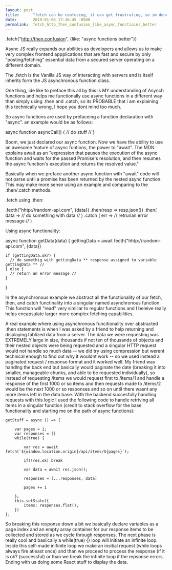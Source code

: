 ```yaml
---
layout: post
title:      "fetch can be confusing, it can get frustrating, so im done"
date:       2019-01-06 17:36:45 -0500
permalink:  fetch_http_then_confusion_like_async_functioins_better
---
```


.fetch("http://then.confusion", {like: "async functions better"})

Async JS really expands our abilities as developers and  allows us to make very complex frontend appplications that are fast and secure by only "posting/fetching" essential data from a secured server operating on a different domain.

The .fetch is the Vanilla JS way of interacting with servers and is itself inherits form the JS  asynchronous function class.

One thing, ide like to preface this all by this is MY understanding of Asynch functions and helps me functionally use async functions in a different way than simply using .then and .catch, so its PROBABLE that i am explaining this technically wrong, I hope you dont mind too much.

So async functions are used by prefaceing a function declaration with "async".   an example would be as follows:

async function asyncCall() {
     // do stuff //
}

Boom, we just declared our async function.  Now we have the ability to use an awesome feature of async funtions, the power to "await".  The MDN explains await as an "expression that pauses the execution of the async function and waits for the passed Promise's resolution, and then resumes the async function's execution and returns the resolved value."

Basically when we preface another async function with "await" code will not parse until a promise has been returned by the nested async function.   This may make more sense using an example and comparing to the .then/.catch methods.

.fetch using .then:

.fecth("hhtp://random-api.com", {data})
  .then(resp => resp.json())
	.then( data => // do something with data // )
	.catch ( err => // retrunan error message // )
	
Using async functionality:

async function getData(data) {
  gettingData = await fecth("hhtp://random-api.com", {data})
	
	if (gettingData.ok?) {
	  // do somethig with gettingData ** response assigned to variable gettingData ** //
	} else {
	  // return an error message //
	}
}

In the asynchronous example we abstract all the functionality of our fetch, then, and catch functinality into a singular named asynchronous function.  This function will "read" very similiar to regular functions and I beleive really helps encapsulate larger more complex fetching capabilities.

A real example where using asynchronous funcitionality over abstracted .then statements is when I was asked by a friend to help returning and displaying tablized data from a server.  The data we were requesting was EXTREMELY large in size, thousands if not ten of thousands of objects and their nested objects were being requested and a singular HTTP request would not handle so much data -- we did try using compression but werent technical enough to find out why it wouldnt work -- so we used instead a paginated request / response format and it worked well.  My friend was handlng the back end but basically would paginate the date (breaking it into smaller, manageable chunks, and able to be requested individually), so instead of requesting /items we would request first to /items/1 and handle a response of the first 1000 or so items and then requests made to /items/2 would be the next 1000 or so responses and so on until there wasnt any more items left in the data base.  With the backend succesfully handling requests with this logic I used the following code to handle retriving all items in a singular function (credit to stack overflow for the base functionality and starting me on the path of async functions):

    getStuff = async () => {

        var pages = 1;
        var responses = []
        while(true) {
    
            var res = await fetch(`${window.location.origin}/api/items/${pages}`);
    
            if(!res.ok) break
    
            var data = await res.json();

            responses = [...responses, data]

            pages += 1
    
        };
        this.setState({
            items: responses.flat(),
        })
    };
		
So breaking this response down a bit we basically declare variables as a page index and an empty array container for our response items to be collected and stored as we cycle through responses.  The next phase is really cool and basiically a while(true) {} loop will initiate an infinite loop.  Inside this self-made inifinite loop we make an insitial request (while loops always fire atleast once) and than we proceed to process the response (if it is ok? (successful) or than we break the infinite loop if the repsonse errors.  Ending with us doing some React stuff to display the data.


